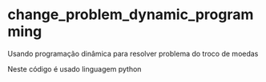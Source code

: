 # change_problem_dynamic_programming
Usando programação dinâmica para resolver problema do troco de moedas

Neste código é usado linguagem python
